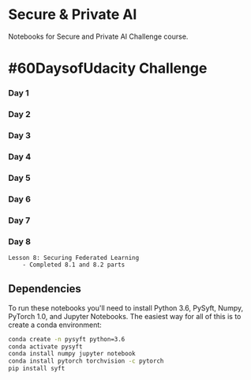 # Secure & Private AI

Notebooks for Secure and Private AI Challenge course.

# #60DaysofUdacity Challenge
### Day 1
### Day 2
### Day 3
### Day 4
### Day 5
### Day 6
### Day 7
### Day 8
    Lesson 8: Securing Federated Learning
        - Completed 8.1 and 8.2 parts

## Dependencies

To run these notebooks you'll need to install Python 3.6, PySyft, Numpy, PyTorch 1.0, and Jupyter Notebooks. The easiest way for all of this is to create a conda environment:

```bash
conda create -n pysyft python=3.6
conda activate pysyft
conda install numpy jupyter notebook
conda install pytorch torchvision -c pytorch
pip install syft
```

